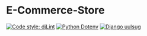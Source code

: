 # E-Commerce-Store
[![Code style: djLint](https://img.shields.io/badge/html%20style-djLint-blue.svg)](https://github.com/Riverside-Healthcare/djlint)
[![Python Dotenv](https://badgen.net/badge/Python/Dotenv/green?icon=python)](https://pypi.org/project/python-dotenv/)
[![Django uulsug](https://badgen.net/badge/Django/uuslug/green?https://icons8.com/icon/uLDrtp8o8zTG/python)](https://pypi.org/project/django-uuslug/)
